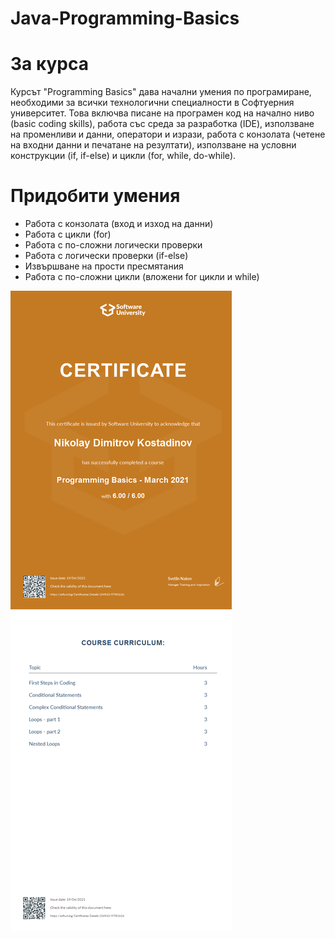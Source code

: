 # Java-Programming-Basics
# За курса
Курсът "Programming Basics" дава начални умения по програмиране, необходими за всички технологични специалности в Софтуерния университет. Това включва писане на програмен код на начално ниво (basic coding skills), работа със среда за разработка (IDE), използване на променливи и данни, оператори и изрази, работа с конзолата (четене на входни данни и печатане на резултати), използване на условни конструкции (if, if-else) и цикли (for, while, do-while).

# Придобити умения
* Работа с конзолата (вход и изход на данни)
* Работа с цикли (for)
* Работа с по-сложни логически проверки
* Работа с логически проверки (if-else)
* Извършване на прости пресмятания
* Работа с по-сложни цикли (вложени for цикли и while)

![Certificate](https://github.com/NikolayKostadinov/Java-Programming-Basics/blob/main/Certificate/Programming%20Basics%20-%20March%202021%20-%20Certificate.jpeg)
